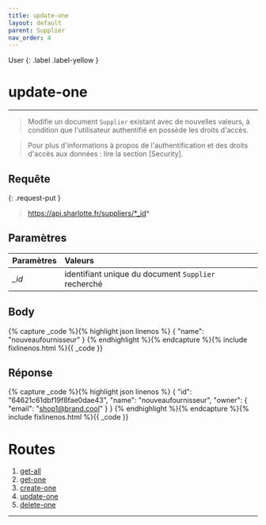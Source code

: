 ```yaml
---
title: update-one
layout: default
parent: Supplier
nav_order: 4
---
```


User
{: .label .label-yellow }

<!-- DÉBUT DE LA ROUTE -->
# update-one
----

> Modifie un document `Supplier` existant avec de nouvelles valeurs, à condition que l'utilisateur authentifié en possède les droits d'accès.

> Pour plus d'informations à propos de l'authentification et des droits d'accès aux données : lire la section [Security].

## Requête

{: .request-put }
> https://api.sharlotte.fr/suppliers/*_id*

## Paramètres

| Paramètres | Valeurs                                             |
|:-----------|:----------------------------------------------------|
| *_id*      | identifiant unique du document `Supplier` recherché |

## Body
{% capture _code %}{% highlight json linenos %}
{
    "name": "nouveaufournisseur"
}
{% endhighlight %}{% endcapture %}{% include fixlinenos.html %}{{ _code }}

## Réponse
{% capture _code %}{% highlight json linenos %}
{
    "id": "64621c61dbf19f8fae0dae43",
    "name": "nouveaufournisseur",
    "owner": {
        "email": "shop1@brand.cool"
    }
}
{% endhighlight %}{% endcapture %}{% include fixlinenos.html %}{{ _code }}
<!-- FIN DE LA ROUTE -->

# Routes

1. [get-all]
1. [get-one]
1. [create-one]
1. [update-one]
1. [delete-one]

----

[get-all]: get-all.html
[get-one]: get-one.html
[create-one]: create-one.html
[update-one]: update-one.html
[delete-one]: delete-one.html
